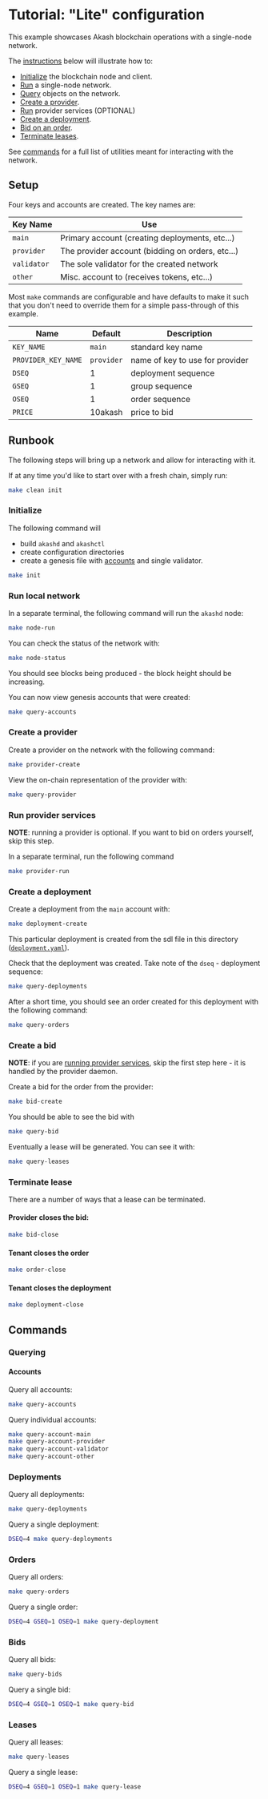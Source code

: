 # Tutorial: "Lite" configuration

This example showcases Akash blockchain operations with a
single-node network.

The [instructions](#runbook) below will illustrate how to:

* [Initialize](#initialize) the blockchain node and client.
* [Run](#run-local-network) a single-node network.
* [Query](#run-query) objects on the network.
* [Create a provider](#create-a-provider).
* [Run](#run-provider-services) provider services (OPTIONAL)
* [Create a deployment](#create-a-deployment).
* [Bid on an order](#create-bid).
* [Terminate leases](#terminate-lease).

See [commands](#commands) for a full list of utilities meant
for interacting with the network.

## Setup

Four keys and accounts are created.  The key names are:

|Key Name|Use|
|---|---|
|`main`|Primary account (creating deployments, etc...)|
|`provider`|The provider account (bidding on orders, etc...)|
|`validator`|The sole validator for the created network|
|`other`|Misc. account to (receives tokens, etc...)|

Most `make` commands are configurable and have defaults to make it
such that you don't need to override them for a simple pass-through of
this example.

|Name|Default|Description|
|---|---|---|
|`KEY_NAME`|`main`|standard key name|
|`PROVIDER_KEY_NAME`|`provider`|name of key to use for provider|
|`DSEQ`|1|deployment sequence|
|`GSEQ`|1|group sequence|
|`OSEQ`|1|order sequence|
|`PRICE`|10akash|price to bid|

## Runbook

The following steps will bring up a network and allow for interacting
with it.

If at any time you'd like to start over with a fresh chain, simply run:

```sh
make clean init
```

### Initialize

The following command will

* build `akashd` and `akashctl`
* create configuration directories
* create a genesis file with [accounts](#setup) and single validator.

```sh
make init
```

### Run local network

In a separate terminal, the following command will run the `akashd` node:
```sh
make node-run
```

You can check the status of the network with:
```sh
make node-status
```

You should see blocks being produced - the block height should be increasing.

You can now view genesis accounts that were created:

```sh
make query-accounts
```

### Create a provider

Create a provider on the network with the following command:
```sh
make provider-create
```

View the on-chain representation of the provider with:
```sh
make query-provider
```

### Run provider services

__NOTE__: running a provider is optional.  If you want to bid on orders
yourself, skip this step.

In a separate terminal, run the following command

```sh
make provider-run
```

### Create a deployment

Create a deployment from the `main` account with:

```sh
make deployment-create
```

This particular deployment is created from the sdl file in this directory ([`deployment.yaml`](deployment.yaml)).

Check that the deployment was created.  Take note of the `dseq` - deployment sequence:
```sh
make query-deployments
```

After a short time, you should see an order created for this deployment with the following command:
```sh
make query-orders
```

### Create a bid

__NOTE__: if you are [running provider services](#run-provider-services), skip the first step here - it is handled
by the provider daemon.

Create a bid for the order from the provider:

```sh
make bid-create
```

You should be able to see the bid with

```sh
make query-bid
```

Eventually a lease will be generated.  You can see it with:

```sh
make query-leases
```

### Terminate lease

There are a number of ways that a lease can be terminated.

#### Provider closes the bid:

```sh
make bid-close
```

#### Tenant closes the order

```sh
make order-close
```

#### Tenant closes the deployment

```sh
make deployment-close
```

## Commands

### Querying

#### Accounts

Query all accounts:

```sh
make query-accounts
```

Query individual accounts:
```sh
make query-account-main
make query-account-provider
make query-account-validator
make query-account-other
```

### Deployments

Query all deployments:

```sh
make query-deployments
```

Query a single deployment:

```sh
DSEQ=4 make query-deployments
```

### Orders

Query all orders:

```sh
make query-orders
```

Query a single order:

```sh
DSEQ=4 GSEQ=1 OSEQ=1 make query-deployment
```

### Bids

Query all bids:

```sh
make query-bids
```

Query a single bid:

```sh
DSEQ=4 GSEQ=1 OSEQ=1 make query-bid
```

### Leases

Query all leases:

```sh
make query-leases
```

Query a single lease:

```sh
DSEQ=4 GSEQ=1 OSEQ=1 make query-lease
```
